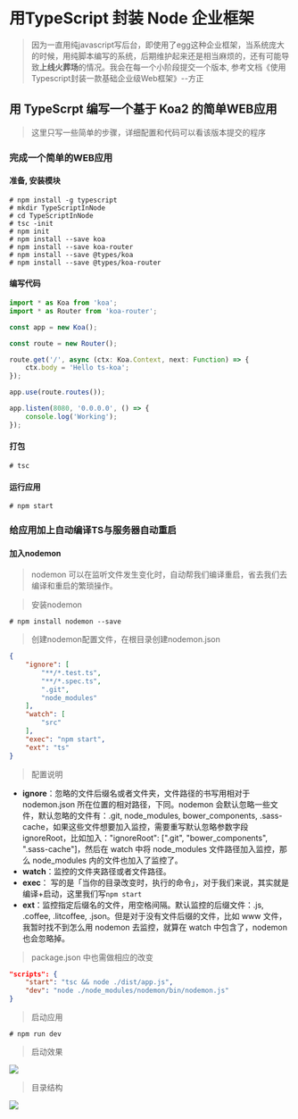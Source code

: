 # 用TypeScript 封装 Node 企业框架

> 因为一直用纯javascript写后台，即使用了egg这种企业框架，当系统庞大的时候，用纯脚本编写的系统，后期维护起来还是相当麻烦的，还有可能导致**上线火葬场**的情况。我会在每一个小阶段提交一个版本, 参考文档《使用Typescript封装一款基础企业级Web框架》--方正

## 用 TypeScrpt 编写一个基于 Koa2 的简单WEB应用 
> 这里只写一些简单的步骤，详细配置和代码可以看该版本提交的程序

### 完成一个简单的WEB应用
#### 准备, 安装模块
```shell
# npm install -g typescript
# mkdir TypeScriptInNode
# cd TypeScriptInNode
# tsc -init
# npm init
# npm install --save koa
# npm install --save koa-router
# npm install --save @types/koa
# npm install --save @types/koa-router
```

#### 编写代码
```typescript
import * as Koa from 'koa';
import * as Router from 'koa-router';

const app = new Koa();

const route = new Router();

route.get('/', async (ctx: Koa.Context, next: Function) => {
    ctx.body = 'Hello ts-koa';
});

app.use(route.routes());

app.listen(8080, '0.0.0.0', () => {
    console.log('Working');
});
```

#### 打包
```shell
# tsc
```

#### 运行应用
```shell
# npm start
```

### 给应用加上自动编译TS与服务器自动重启

#### 加入nodemon
> nodemon 可以在监听文件发生变化时，自动帮我们编译重启，省去我们去编译和重启的繁琐操作。


> 安装nodemon

```shell
# npm install nodemon --save
```

> 创建nodemon配置文件，在根目录创建nodemon.json

```json
{
    "ignore": [
        "**/*.test.ts",
        "**/*.spec.ts",
        ".git",
        "node_modules"
    ],
    "watch": [
        "src"
    ],
    "exec": "npm start",
    "ext": "ts"
}
```

> 配置说明

- **ignore**：忽略的文件后缀名或者文件夹，文件路径的书写用相对于 nodemon.json 所在位置的相对路径，下同。nodemon 会默认忽略一些文件，默认忽略的文件有：.git, node_modules, bower_components, .sass-cache，如果这些文件想要加入监控，需要重写默认忽略参数字段 ignoreRoot，比如加入："ignoreRoot": [".git", "bower_components", ".sass-cache"]，然后在 watch 中将 node_modules 文件路径加入监控，那么 node_modules 内的文件也加入了监控了。
- **watch**：监控的文件夹路径或者文件路径。
- **exec**： 写的是「当你的目录改变时，执行的命令」，对于我们来说，其实就是编译+启动，这里我们写`npm start`
- **ext**：监控指定后缀名的文件，用空格间隔。默认监控的后缀文件：.js, .coffee, .litcoffee, .json。但是对于没有文件后缀的文件，比如 www 文件，我暂时找不到怎么用 nodemon 去监控，就算在 watch 中包含了，nodemon 也会忽略掉。

> package.json 中也需做相应的改变

```json
"scripts": {
    "start": "tsc && node ./dist/app.js",
    "dev": "node ./node_modules/nodemon/bin/nodemon.js"
}
```

> 启动应用

```shell
# npm run dev
```

> 启动效果

![](https://i.imgur.com/hAorldc.png)

> 目录结构

![](https://i.imgur.com/EfViPPR.png)